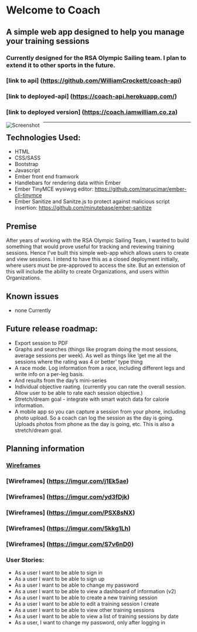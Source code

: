 # Welcome to Coach
## A simple web app designed to help you manage your training sessions
### Currently designed for the RSA Olympic Sailing team. I plan to extend it to other sports in the future.

### [link to api] (https://github.com/WilliamCrockett/coach-api)
### [link to deployed-api] (https://coach-api.herokuapp.com/)
### [link to deployed version] (https://coach.iamwilliam.co.za)

<img src="public/screenshot.png"
     alt="Screenshot"
     style="float: left; margin-right: 10px;" />

---

## Technologies Used:

* HTML
* CSS/SASS
* Bootstrap
* Javascript
* Ember front end framwork
* Handlebars for rendering data within Ember
* Ember TinyMCE wysiwyg editor: https://github.com/marucjmar/ember-cli-tinymce
* Ember Sanitize and Sanitze.js to protect against malicious script insertion: https://github.com/minutebase/ember-sanitize


## Premise

After years of working with the RSA Olympic Sailing Team, I wanted to build something
that would prove useful for tracking and reviewing training sessions. Hence I've built
this simple web-app which allows users to create and view sessions. I intend to have this
as a closed deployment initially, where users must be pre-approved to access the site.
But an extension of this will include the ability to create Organizations, and users within
Organizations.

## Known issues

* none Currently


## Future release roadmap:

* Export session to PDF
* Graphs and searches (things like program doing the most sessions, average sessions per week). As well as things like ‘get me all the sessions where the rating was 4 or better' type thing
* A race mode. Log information from a race, including different legs and write info on a per-leg basis.
* And results from the day’s mini-series
* Individual objective raating. (currently you can rate the overall session. Allow user to be able to rate each session objective.)
* Stretch/dream goal - integrate with smart watch data for calorie information.
* A mobile app so you can capture a session from your phone, including photo upload. So a coach can log the session as the day is going. Uploads photos from phone as the day is going, etc. This is also a stretch/dream goal.

## Planning information

### [Wireframes](https://imgur.com/HhO4AEi)
### [Wireframes] (https://imgur.com/j1Ek5ae)
### [Wireframes] (https://imgur.com/yd3fDjk)
### [Wireframes] (https://imgur.com/PSX8sNX)
### [Wireframes] (https://imgur.com/5kkg1Lh)
### [Wireframes] (https://imgur.com/S7v6nD0)

### User Stories:

* As a user I want to be able to sign in
* As a user I want to be able to sign up
* As a user I want to be able to change my password
* As a user I want to be able to view a dashboard of information (v2)
* As a user I want to be able to create a new training session
* As a user I want to be able to edit a training session I create
* As a user I want to be able to view other training sessions
* As a user I want to be able to view a list of training sessions by date
*	As a user, I want to change my password, only after logging in
